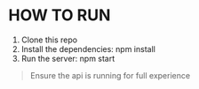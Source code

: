 # HOW TO RUN

<ol>
    <li>Clone this repo</li>
    <li>Install the dependencies: npm install</li>
    <li>Run the server: npm start</li>
</ol>

> Ensure the api is running for full experience
